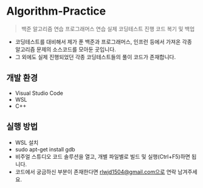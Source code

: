 # Algorithm-Practice
> 백준 알고리즘 연습
> 프로그래머스 연습
> 실제 코딩테스트 진행 코드 복기 및 백업

- 코딩테스트를 대비해서 제가 푼 백준과 프로그래머스, 인프런 등에서 가져온 각종 알고리즘 문제의 소스코드를 모아둔 곳입니다.
- 그 외에도 실제 진행되었던 각종 코딩테스트들의 풀이 코드가 존재합니다.

## 개발 환경
- Visual Studio Code
- WSL
- C++

## 실행 방법

- WSL 설치
- sudo apt-get install gdb
- 비주얼 스튜디오 코드 솔루션을 열고, 개별 파일별로 빌드 및 실행(Ctrl+F5)하면 됩니다.
- 코드에서 궁금하신 부분이 존재한다면 rlwjd1504@gmail.com으로 연락 남겨주세요.
